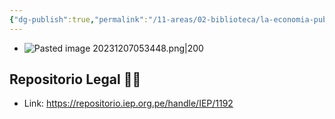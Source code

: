 ```yaml
---
{"dg-publish":true,"permalink":"/11-areas/02-biblioteca/la-economia-publica-en-el-peru-despues-del-guano-y-del-salitre/","noteIcon":""}
---
```


- ![Pasted image 20231207053448.png|200](/img/user/11%20%C3%81reas%20%E2%9A%99/02%20Biblioteca/%F0%9F%92%BE%20Adjuntos/Pasted%20image%2020231207053448.png)
## Repositorio Legal 🤸‍♂️
- Link: https://repositorio.iep.org.pe/handle/IEP/1192
